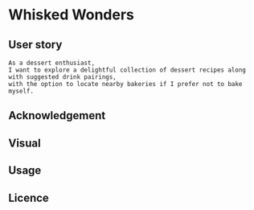 # Whisked Wonders

## User story

```
As a dessert enthusiast,
I want to explore a delightful collection of dessert recipes along with suggested drink pairings,
with the option to locate nearby bakeries if I prefer not to bake myself.
```

## Acknowledgement

## Visual

## Usage

## Licence